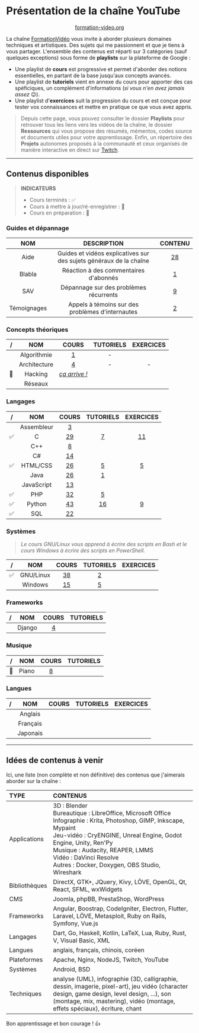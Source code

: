 # Présentation de la chaîne YouTube

<p align="center">
	<img src="https://nsa40.casimages.com/img/2019/10/10/191010123344352794.png" alt=""><br>
	<a href="https://formation-video.org">formation-video.org</a>
</p>

La chaîne [FormationVidéo](https://www.youtube.com/formationvideo8) vous invite à aborder plusieurs domaines techniques et artistiques. Des sujets qui me passionnent et que je tiens à vous partager. L'ensemble des contenus est réparti sur 3 catégories (sauf quelques exceptions) sous forme de **playlists** sur la plateforme de Google :

+ Une playlist de **cours** est progressive et permet d'aborder des notions essentielles, en partant de la base jusqu'aux concepts avancés.
+ Une playlist de **tutoriels** vient en annexe du cours pour apporter des cas spéficiques, un complément d'informations (_si vous n'en avez jamais assez_ 😉).
+ Une playlist d'**exercices** suit la progression du cours et est conçue pour tester vos connaissances et mettre en pratique ce que vous avez appris.

> Depuis cette page, vous pouvez consulter le dossier **Playlists** pour retrouver tous les liens vers les vidéos de la chaîne, le dossier **Ressources** qui vous propose des résumés, mémentos, codes source et documents utiles pour votre apprentissage. Enfin, un répertoire des **Projets** autonomes proposés à la communauté et ceux organisés de manière interactive en direct sur [Twitch](https://www.twitch.tv/jachampagne).

---

## Contenus disponibles

> **INDICATEURS**
> + Cours terminés : ✅
> + Cours à mettre à jour/ré-enregistrer : 🔁
> + Cours en préparation : 🚧

### Guides et dépannage

|NOM|DESCRIPTION|CONTENU|
|:--:|:--:|:--:|
|Aide|Guides et vidéos explicatives sur des sujets généraux de la chaîne|[28](https://github.com/jasonchampagne/FormationVideo/blob/master/Playlists/aide.md)|
|Blabla|Réaction à des commentaires d'abonnés|[1](https://github.com/jasonchampagne/FormationVideo/blob/master/Playlists/blabla.md)|
|SAV|Dépannage sur des problèmes récurrents|[9](https://github.com/jasonchampagne/FormationVideo/blob/master/Playlists/sav.md)|
|Témoignages|Appels à témoins sur des problèmes d'internautes|[2](https://github.com/jasonchampagne/FormationVideo/blob/master/Playlists/temoignages.md)|

### Concepts théoriques

|/|NOM|COURS|TUTORIELS|EXERCICES|
|:--:|:--:|:--:|:--:|:--:|
||Algorithmie|[1](https://github.com/jasonchampagne/FormationVideo/blob/master/Playlists/algorithmie-cours.md)|-||
||Architecture|[4](https://github.com/jasonchampagne/FormationVideo/blob/master/Playlists/architecture.md)|-|-|
|🚧|Hacking|[_ça arrive !_](https://jasonchampagne.fr/static/faq-youtube.html)|||
||Réseaux||||

### Langages

|/|NOM|COURS|TUTORIELS|EXERCICES|
|:--:|:--:|:--:|:--:|:--:|
||Assembleur|[3](https://github.com/jasonchampagne/FormationVideo/blob/master/Playlists/assembleur-cours.md)|||
|✅|C|[29](https://github.com/jasonchampagne/FormationVideo/blob/master/Playlists/c-cours.md)|[7](https://github.com/jasonchampagne/FormationVideo/blob/master/Playlists/c-tutoriels.md)|[11](https://github.com/jasonchampagne/FormationVideo/blob/master/Playlists/c-exercices.md)|
||C++|[8](https://github.com/jasonchampagne/FormationVideo/blob/master/Playlists/cpp-cours.md)|||
||C#|[14](https://github.com/jasonchampagne/FormationVideo/blob/master/Playlists/csharp-cours.md)|||
|✅|HTML/CSS|[26](https://github.com/jasonchampagne/FormationVideo/blob/master/Playlists/html-css-cours.md)|[5](https://github.com/jasonchampagne/FormationVideo/blob/master/Playlists/html-css-tutoriels.md)|[5](https://github.com/jasonchampagne/FormationVideo/blob/master/Playlists/html-css-exercices.md)|
||Java|[26](https://github.com/jasonchampagne/FormationVideo/blob/master/Playlists/java-cours.md)|[1](https://github.com/jasonchampagne/FormationVideo/blob/master/Playlists/java-tutoriels.md)||
||JavaScript|[13](https://github.com/jasonchampagne/FormationVideo/blob/master/Playlists/javascript-cours.md)|||
|✅|PHP|[32](https://github.com/jasonchampagne/FormationVideo/blob/master/Playlists/php-cours.md)|[5](https://github.com/jasonchampagne/FormationVideo/blob/master/Playlists/php-tutoriels.md)||
|✅|Python|[43](https://github.com/jasonchampagne/FormationVideo/blob/master/Playlists/python-cours.md)|[16](https://github.com/jasonchampagne/FormationVideo/blob/master/Playlists/python-tutoriels.md)|[9](https://github.com/jasonchampagne/FormationVideo/blob/master/Playlists/python-exercices.md)|
|✅|SQL|[22](https://github.com/jasonchampagne/FormationVideo/blob/master/Playlists/sql-cours.md)|||

### Systèmes

> _Le cours GNU/Linux vous apprend à écrire des scripts en Bash et le cours Windows à écrire des scripts en PowerShell._

|/|NOM|COURS|TUTORIELS|EXERCICES|
|:--:|:--:|:--:|:--:|:--:|
|✅|GNU/Linux|[38](https://github.com/jasonchampagne/FormationVideo/blob/master/Playlists/gnu-linux-cours.md)|[2](https://github.com/jasonchampagne/FormationVideo/blob/master/Playlists/gnu-linux-tutoriels.md)||
||Windows|[15](https://github.com/jasonchampagne/FormationVideo/blob/master/Playlists/windows-cours.md)|[5](https://github.com/jasonchampagne/FormationVideo/blob/master/Playlists/windows-tutoriels.md)||

### Frameworks

|/|NOM|COURS|TUTORIELS|
|:--:|:--:|:--:|:--:|
||Django|[4](https://github.com/jasonchampagne/FormationVideo/blob/master/Playlists/django-cours.md)||

### Musique

|/|NOM|COURS|TUTORIELS|
|:--:|:--:|:--:|:--:|
|🔁|Piano|[8](https://github.com/jasonchampagne/FormationVideo/blob/master/Playlists/piano-cours.md)||

### Langues

|/|NOM|COURS|TUTORIELS|EXERCICES|
|:--:|:--:|:--:|:--:|:--:|
||Anglais||||
||Français||||
||Japonais||||

---

## Idées de contenus à venir

Ici, une liste (non complète et non définitive) des contenus que j'aimerais aborder sur la chaîne :

|TYPE|CONTENUS|
|:--|:--|
|Applications|3D : Blender<br>Bureautique : LibreOffice, Microsoft Office<br>Infographie : Krita, Photoshop, GIMP, Inkscape, Mypaint<br>Jeu-vidéo : CryENGINE, Unreal Engine, Godot Engine, Unity, Ren'Py<br>Musique : Audacity, REAPER, LMMS<br>Vidéo : DaVinci Resolve<br>Autres : Docker, Doxygen, OBS Studio, Wireshark|
|Bibliothèques|DirectX, GTK+, JQuery, Kivy, LÖVE, OpenGL, Qt, React, SFML, wxWidgets|
|CMS|Joomla, phpBB, PrestaShop, WordPress|
|Frameworks|Angular, Boostrap, CodeIgniter, Electron, Flutter, Laravel, LÖVE, Metasploit, Ruby on Rails, Symfony, Vue.js|
|Langages|Dart, Go, Haskell, Kotlin, LaTeX, Lua, Ruby, Rust, V, Visual Basic, XML|
|Langues|anglais, français, chinois, coréen|
|Plateformes|Apache, Nginx, NodeJS, Twitch, YouTube|
|Systèmes|Android, BSD|
|Techniques|analyse (UML), infographie (3D, calligraphie, dessin, imagerie, pixel-art), jeu vidéo (character design, game design, level design, ...), son (montage, mix, mastering), vidéo (montage, effets spéciaux), écriture, chant|

Bon apprentissage et bon courage ! 👍
